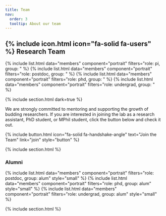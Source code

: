 ```yaml
---
title: Team
nav:
  order: 3
  tooltip: About our team
---
```


## {% include icon.html icon="fa-solid fa-users" %} Research Team

{% include list.html data="members" component="portrait" filters="role: pi, group: " %} 
{% include list.html data="members" component="portrait" filters="role: postdoc, group: " %}
{% include list.html data="members" component="portrait" filters="role: phd, group: " %}
{% include list.html data="members" component="portrait" filters="role: undergrad, group: " %}

{% include section.html dark=true %}

We are strongly committed to mentoring and supporting the growth of budding researchers. 
If you are interested in joining the lab as a research assistant, PhD student, or MPhil student, click the button below and check it out. 

{%
  include button.html
  icon="fa-solid fa-handshake-angle"
  text="Join the Team"
  link="join"
  style="button"
%}

{% include section.html %}

### Alumni
{% include list.html data="members" component="portrait" filters="role: postdoc, group: alum" style="small" %}
{% include list.html data="members" component="portrait" filters="role: phd, group: alum" style="small" %}
{% include list.html data="members" component="portrait" filters="role: undergrad, group: alum" style="small" %}

{% include section.html %}

